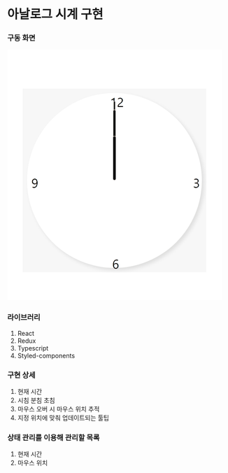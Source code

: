 # 아날로그 시계 구현

### 구동 화면

![실행 모습](Test.gif)

### 라이브러리

1. React
2. Redux
3. Typescript
4. Styled-components

### 구현 상세

1. 현재 시간
2. 시침 분침 초침
3. 마우스 오버 시 마우스 위치 추적
4. 지정 위치에 맞춰 업데이트되는 툴팁

### 상태 관리를 이용해 관리할 목록

1. 현재 시간
2. 마우스 위치
